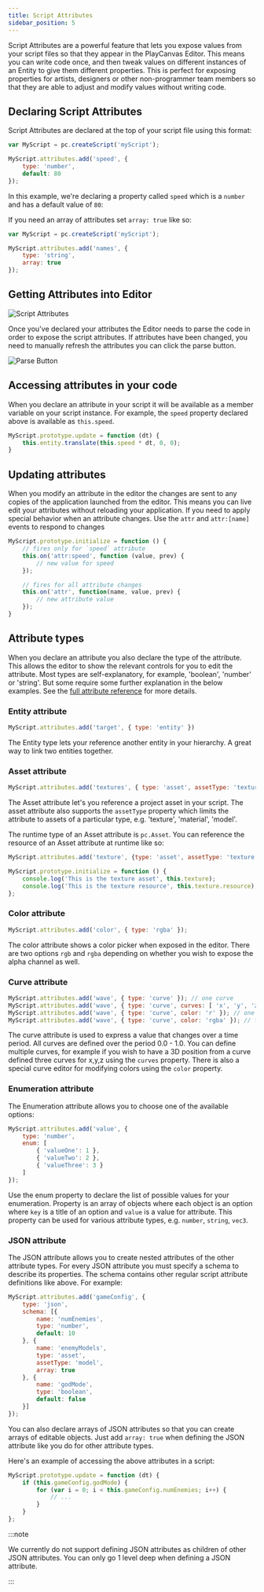 ```yaml
---
title: Script Attributes
sidebar_position: 5
---
```


Script Attributes are a powerful feature that lets you expose values from your script files so that they appear in the PlayCanvas Editor. This means you can write code once, and then tweak values on different instances of an Entity to give them different properties. This is perfect for exposing properties for artists, designers or other non-programmer team members so that they are able to adjust and modify values without writing code.

## Declaring Script Attributes

Script Attributes are declared at the top of your script file using this format:

```javascript
var MyScript = pc.createScript('myScript');

MyScript.attributes.add('speed', {
    type: 'number',
    default: 80
});
```

In this example, we're declaring a property called `speed` which is a `number` and has a default value of `80`:

If you need an array of attributes set `array: true` like so:

```javascript
var MyScript = pc.createScript('myScript');

MyScript.attributes.add('names', {
    type: 'string',
    array: true
});
```

## Getting Attributes into Editor

![Script Attributes](/img/user-manual/scripting/script-attributes.png)

Once you've declared your attributes the Editor needs to parse the code in order to expose the script attributes. If attributes have been changed, you need to manually refresh the attributes you can click the parse button.

![Parse Button](/img/user-manual/scripting/script-parse-button.png)

## Accessing attributes in your code

When you declare an attribute in your script it will be available as a member variable on your script instance. For example, the `speed` property declared above is available as `this.speed`.

```javascript
MyScript.prototype.update = function (dt) {
    this.entity.translate(this.speed * dt, 0, 0);
}
```

## Updating attributes

When you modify an attribute in the editor the changes are sent to any copies of the application launched from the editor. This means you can live edit your attributes without reloading your application. If you need to apply special behavior when an attribute changes. Use the `attr` and `attr:[name]` events to respond to changes

```javascript
MyScript.prototype.initialize = function () {
    // fires only for `speed` attribute
    this.on('attr:speed', function (value, prev) {
        // new value for speed
    });

    // fires for all attribute changes
    this.on('attr', function(name, value, prev) {
        // new attribute value
    });
}
```

## Attribute types

When you declare an attribute you also declare the type of the attribute. This allows the editor to show the relevant controls for you to edit the attribute. Most types are self-explanatory, for example, 'boolean', 'number' or 'string'. But some require some further explanation in the below examples. See the [full attribute reference][3] for more details.

### Entity attribute

```javascript
MyScript.attributes.add('target', { type: 'entity' })
```

The Entity type lets your reference another entity in your hierarchy. A great way to link two entities together.

### Asset attribute

```javascript
MyScript.attributes.add('textures', { type: 'asset', assetType: 'texture', array: true });
```

The Asset attribute let's you reference a project asset in your script. The asset attribute also supports the `assetType` property which limits the attribute to assets of a particular type, e.g. 'texture', 'material', 'model'.

The runtime type of an Asset attribute is `pc.Asset`. You can reference the resource of an Asset attribute at runtime like so:

```javascript
MyScript.attributes.add('texture', {type: 'asset', assetType: 'texture'});

MyScript.prototype.initialize = function () {
    console.log('This is the texture asset', this.texture);
    console.log('This is the texture resource', this.texture.resource);
};

```

### Color attribute

```javascript
MyScript.attributes.add('color', { type: 'rgba' });
```

The color attribute shows a color picker when exposed in the editor. There are two options `rgb` and `rgba` depending on whether you wish to expose the alpha channel as well.

### Curve attribute

```javascript
MyScript.attributes.add('wave', { type: 'curve' }); // one curve
MyScript.attributes.add('wave', { type: 'curve', curves: [ 'x', 'y', 'z' ] }); // three curves: x, y, z
MyScript.attributes.add('wave', { type: 'curve', color: 'r' }); // one curve for red channel
MyScript.attributes.add('wave', { type: 'curve', color: 'rgba' }); // four curves for full color including alpha
```

The curve attribute is used to express a value that changes over a time period. All curves are defined over the period 0.0 - 1.0. You can define multiple curves, for example if you wish to have a 3D position from a curve defined three curves for x,y,z using the `curves` property. There is also a special curve editor for modifying colors using the `color` property.

### Enumeration attribute

The Enumeration attribute allows you to choose one of the available options:

```javascript
MyScript.attributes.add('value', {
    type: 'number',
    enum: [
        { 'valueOne': 1 },
        { 'valueTwo': 2 },
        { 'valueThree': 3 }
    ]
});
```

Use the enum property to declare the list of possible values for your enumeration. Property is an array of objects where each object is an option where `key` is a title of an option and `value` is a value for attribute. This property can be used for various attribute types, e.g. `number`, `string`, `vec3`.

### JSON attribute

The JSON attribute allows you to create nested attributes of the other attribute types. For every JSON attribute you must specify a schema to describe its properties. The schema contains other regular script attribute definitions like above. For example:

```javascript
MyScript.attributes.add('gameConfig', {
    type: 'json',
    schema: [{
        name: 'numEnemies',
        type: 'number',
        default: 10
    }, {
        name: 'enemyModels',
        type: 'asset',
        assetType: 'model',
        array: true
    }, {
        name: 'godMode',
        type: 'boolean',
        default: false
    }]
});
```

You can also declare arrays of JSON attributes so that you can create arrays of editable objects. Just add `array: true` when defining the JSON attribute like you do for other attribute types.

Here's an example of accessing the above attributes in a script:

```javascript
MyScript.prototype.update = function (dt) {
    if (this.gameConfig.godMode) {
        for (var i = 0; i < this.gameConfig.numEnemies; i++) {
            // ...
        }
    }
};
```

:::note

We currently do not support defining JSON attributes as children of other JSON attributes. You can only go 1 level deep when defining a JSON attribute.

:::

[3]: https://api.playcanvas.com/classes/Engine.ScriptAttributes.html
